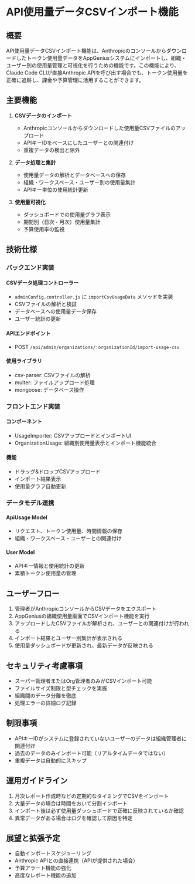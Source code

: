 # API使用量データCSVインポート機能

## 概要

API使用量データCSVインポート機能は、Anthropicのコンソールからダウンロードしたトークン使用量データをAppGeniusシステムにインポートし、組織・ユーザー別の使用量管理と可視化を行うための機能です。この機能により、Claude Code CLIが直接Anthropic APIを呼び出す場合でも、トークン使用量を正確に追跡し、課金や予算管理に活用することができます。

## 主要機能

1. **CSVデータのインポート**
   - Anthropicコンソールからダウンロードした使用量CSVファイルのアップロード
   - APIキーIDをベースにしたユーザーとの関連付け
   - 重複データの検出と除外

2. **データ処理と集計**
   - 使用量データの解析とデータベースへの保存
   - 組織・ワークスペース・ユーザー別の使用量集計
   - APIキー単位の使用統計更新

3. **使用量可視化**
   - ダッシュボードでの使用量グラフ表示
   - 期間別（日次・月次）使用量集計
   - 予算使用率の監視

## 技術仕様

### バックエンド実装

#### CSVデータ処理コントローラー
- `adminConfig.controller.js` に `importCsvUsageData` メソッドを実装
- CSVファイルの解析と検証
- データベースへの使用量データ保存
- ユーザー統計の更新

#### APIエンドポイント
- POST `/api/admin/organizations/:organizationId/import-usage-csv`

#### 使用ライブラリ
- csv-parser: CSVファイルの解析
- multer: ファイルアップロード処理
- mongoose: データベース操作

### フロントエンド実装

#### コンポーネント
- UsageImporter: CSVアップロードとインポートUI
- OrganizationUsage: 組織別使用量表示とインポート機能統合

#### 機能
- ドラッグ&ドロップCSVアップロード
- インポート結果表示
- 使用量グラフ自動更新

### データモデル連携

#### ApiUsage Model
- リクエスト、トークン使用量、時間情報の保存
- 組織・ワークスペース・ユーザーとの関連付け

#### User Model
- APIキー情報と使用統計の更新
- 累積トークン使用量の管理

## ユーザーフロー

1. 管理者がAnthropicコンソールからCSVデータをエクスポート
2. AppGeniusの組織使用量画面でCSVインポート機能を実行
3. アップロードしたCSVファイルが解析され、ユーザーとの関連付けが行われる
4. インポート結果とユーザー別集計が表示される
5. 使用量ダッシュボードが更新され、最新データが反映される

## セキュリティ考慮事項

- スーパー管理者またはOrg管理者のみがCSVインポート可能
- ファイルサイズ制限と型チェックを実施
- 組織間のデータ分離を徹底
- 処理エラーの詳細ログ記録

## 制限事項

- APIキーIDがシステムに登録されていないユーザーのデータは組織管理者に関連付け
- 過去のデータのみインポート可能（リアルタイムデータではない）
- 重複データは自動的にスキップ

## 運用ガイドライン

1. 月次レポート作成時などの定期的なタイミングでCSVをインポート
2. 大量データの場合は時間をおいて分割インポート
3. インポート後は必ず使用量ダッシュボードで正確に反映されているか確認
4. 異常データがある場合はログを確認して原因を特定

## 展望と拡張予定

- 自動インポートスケジューリング
- Anthropic APIとの直接連携（APIが提供された場合）
- 予算アラート機能の強化
- 高度なレポート機能の追加